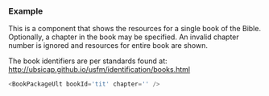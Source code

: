 
### Example

This is a component that shows the resources for a single book of the Bible. Optionally, a chapter in the book may be specified. An invalid chapter number is ignored and resources for entire book are shown.

The book identifiers are per standards found at:
http://ubsicap.github.io/usfm/identification/books.html

```js
<BookPackageUlt bookId='tit' chapter='' />
```


